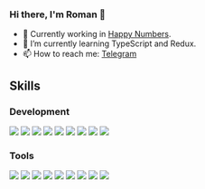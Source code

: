 ### Hi there, I'm Roman 👋

- 🔭 Currently working in [Happy Numbers](https://happynumbers.com/).
- 🌱 I’m currently learning TypeScript and Redux.
- 📫 How to reach me: [Telegram](https://t.me/frolov_rv)

## Skills
### Development
<img src='https://img.shields.io/badge/HTML5-E34F26?style=for-the-badge&logo=html5&logoColor=white'/> <img src='https://img.shields.io/badge/CSS3-1572B6?style=for-the-badge&logo=css3&logoColor=white'/> <img src='https://img.shields.io/badge/JavaScript-323330?style=for-the-badge&logo=javascript&logoColor=F7DF1E'/> <img src='https://img.shields.io/badge/TypeScript-007ACC?style=for-the-badge&logo=typescript&logoColor=white'/> <img src='https://img.shields.io/badge/React-20232A?style=for-the-badge&logo=react&logoColor=61DAFB'/> <img src='https://img.shields.io/badge/React_Router-CA4245?style=for-the-badge&logo=react-router&logoColor=white'/> <img src='https://img.shields.io/badge/Redux-593D88?style=for-the-badge&logo=redux&logoColor=white'/> <img src='https://img.shields.io/badge/Sass-CC6699?style=for-the-badge&logo=sass&logoColor=white'/> <img src='https://img.shields.io/badge/Express.js-000000?style=for-the-badge&logo=express&logoColor=white'/>

### Tools
<img src='https://img.shields.io/badge/GIT-E44C30?style=for-the-badge&logo=git&logoColor=white'/> <img src='https://img.shields.io/badge/Webpack-8DD6F9?style=for-the-badge&logo=Webpack&logoColor=white'/> <img src='https://img.shields.io/badge/eslint-3A33D1?style=for-the-badge&logo=eslint&logoColor=white'/> <img src='https://img.shields.io/badge/prettier-1A2C34?style=for-the-badge&logo=prettier&logoColor=F7BA3E'/> <img src='https://img.shields.io/badge/npm-CB3837?style=for-the-badge&logo=npm&logoColor=white'/> <img src='https://img.shields.io/badge/Babel-F9DC3E?style=for-the-badge&logo=babel&logoColor=white'/> <img src='https://img.shields.io/badge/Nginx-009639?style=for-the-badge&logo=nginx&logoColor=white'/> <img src='https://img.shields.io/badge/Postman-FF6C37?style=for-the-badge&logo=Postman&logoColor=white'/> <img src='https://img.shields.io/badge/MongoDB-4EA94B?style=for-the-badge&logo=mongodb&logoColor=whitee'/>




